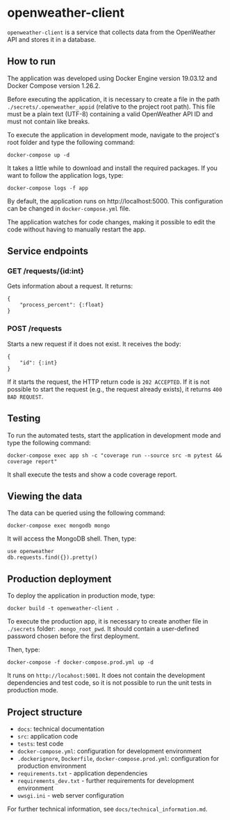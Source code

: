 # openweather-client

``openweather-client`` is a service that collects data from the OpenWeather API and stores it in a database.

## How to run

The application was developed using Docker Engine version 19.03.12 and Docker Compose version 1.26.2.

Before executing the application, it is necessary to create a file in the path ``./secrets/.openweather_appid`` (relative to the project root path). This file must be a plain text (UTF-8) containing a valid OpenWeather API ID and must not contain like breaks.

To execute the application in development mode, navigate to the project's root folder and type the following command:

```
docker-compose up -d
```

It takes a little while to download and install the required packages. If you want to follow the application logs, type:

```
docker-compose logs -f app
```

By default, the application runs on http://localhost:5000. This configuration can be changed in ``docker-compose.yml`` file.

The application watches for code changes, making it possible to edit the code without having to manually restart the app.

## Service endpoints

### GET /requests/{id:int}

Gets information about a request. It returns:

```
{
    "process_percent": {:float}
}
```

### POST /requests

Starts a new request if it does not exist. It receives the body:

```
{
    "id": {:int}
}
```

If it starts the request, the HTTP return code is ``202 ACCEPTED``. If it is not possible to start the request (e.g., the request already exists), it returns ``400 BAD REQUEST``.

## Testing

To run the automated tests, start the application in development mode and type the following command:

```
docker-compose exec app sh -c "coverage run --source src -m pytest && coverage report"
```

It shall execute the tests and show a code coverage report.

## Viewing the data

The data can be queried using the following command:

```
docker-compose exec mongodb mongo
```

It will access the MongoDB shell. Then, type:

```
use openweather
db.requests.find({}).pretty()
```

## Production deployment

To deploy the application in production mode, type:

```
docker build -t openweather-client .
```

To execute the production app, it is necessary to create another file in ``./secrets`` folder: ``.mongo_root_pwd``. It should contain a user-defined password chosen before the first deployment.

Then, type:

```
docker-compose -f docker-compose.prod.yml up -d
```

It runs on ``http://locahost:5001``. It does not contain the development dependencies and test code, so it is not possible to run the unit tests in production mode.

## Project structure

* ``docs``: technical documentation
* ``src``: application code
* ``tests``: test code
* ``docker-compose.yml``: configuration for development environment
* ``.dockerignore``, ``Dockerfile``, ``docker-compose.prod.yml``: configuration for production environment
* ``requirements.txt`` - application dependencies
* ``requirements_dev.txt`` - further requirements for development environment
* ``uwsgi.ini`` - web server configuration

For further technical information, see ``docs/technical_information.md``.

